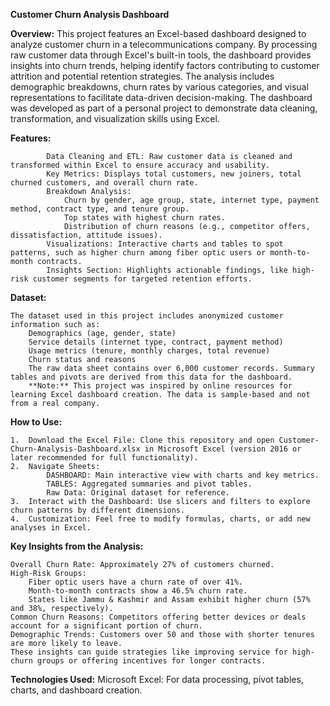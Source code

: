 **Customer Churn Analysis Dashboard**

**Overview:**
This project features an Excel-based dashboard designed to analyze customer churn in a telecommunications company. By processing raw customer data through Excel's built-in tools, the dashboard provides insights into churn trends, helping identify factors contributing to customer attrition and potential retention strategies. The analysis includes demographic breakdowns, churn rates by various categories, and visual representations to facilitate data-driven decision-making.
    The dashboard was developed as part of a personal project to demonstrate data cleaning, transformation, and visualization skills using Excel.
	
**Features:**

        	Data Cleaning and ETL: Raw customer data is cleaned and transformed within Excel to ensure accuracy and usability.
        	Key Metrics: Displays total customers, new joiners, total churned customers, and overall churn rate.
            Breakdown Analysis:
                Churn by gender, age group, state, internet type, payment method, contract type, and tenure group.
                Top states with highest churn rates.
                Distribution of churn reasons (e.g., competitor offers, dissatisfaction, attitude issues).
            Visualizations: Interactive charts and tables to spot patterns, such as higher churn among fiber optic users or month-to-month contracts.
            Insights Section: Highlights actionable findings, like high-risk customer segments for targeted retention efforts.
			
**Dataset:**

	The dataset used in this project includes anonymized customer information such as:
	    Demographics (age, gender, state)
	    Service details (internet type, contract, payment method)
	    Usage metrics (tenure, monthly charges, total revenue)
	    Churn status and reasons
        The raw data sheet contains over 6,000 customer records. Summary tables and pivots are derived from this data for the dashboard.  
		**Note:** This project was inspired by online resources for learning Excel dashboard creation. The data is sample-based and not from a real company.

**How to Use:**

	1.	Download the Excel File: Clone this repository and open Customer-Churn-Analysis-Dashboard.xlsx in Microsoft Excel (version 2016 or later recommended for full functionality).
    2.	Navigate Sheets:
        	DASHBOARD: Main interactive view with charts and key metrics.
    	    TABLES: Aggregated summaries and pivot tables.
    	    Raw Data: Original dataset for reference.
    3.	Interact with the Dashboard: Use slicers and filters to explore churn patterns by different dimensions.
    4.	Customization: Feel free to modify formulas, charts, or add new analyses in Excel.

**Key Insights from the Analysis:**

 	Overall Churn Rate: Approximately 27% of customers churned.
	High-Risk Groups:
    	Fiber optic users have a churn rate of over 41%.
	    Month-to-month contracts show a 46.5% churn rate.
	    States like Jammu & Kashmir and Assam exhibit higher churn (57% and 38%, respectively).
    Common Churn Reasons: Competitors offering better devices or deals account for a significant portion of churn.
	Demographic Trends: Customers over 50 and those with shorter tenures are more likely to leave.
    These insights can guide strategies like improving service for high-churn groups or offering incentives for longer contracts.

**Technologies Used:**
    Microsoft Excel: For data processing, pivot tables, charts, and dashboard creation. 
